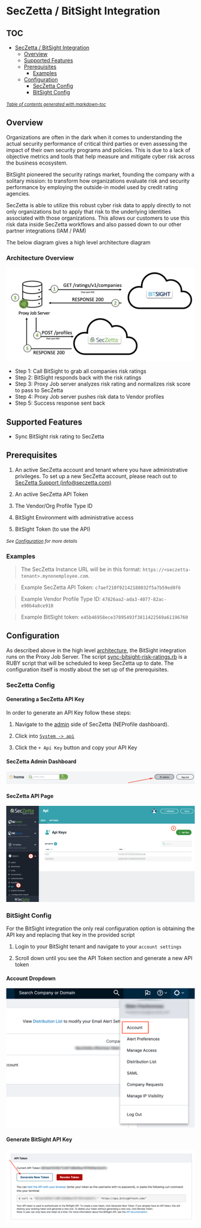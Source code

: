 # SecZetta / BitSight Integration

## TOC 

- [SecZetta / BitSight Integration](#seczetta---bitsight-integration)
  - [Overview](#overview)
  - [Supported Features](#supported-features)
  - [Prerequisites](#prerequisites)
    - [Examples](#examples)
  - [Configuration](#configuration)
    - [SecZetta Config](#seczetta-config)
    - [BitSight Config](#bitsight-config)

<small><i><a href='http://ecotrust-canada.github.io/markdown-toc/'>Table of contents generated with markdown-toc</a></i></small>

## Overview

Organizations are often in the dark when it comes to understanding the actual security performance of critical third parties or even assessing the impact of their own security programs and policies. This is due to a lack of objective metrics and tools that help measure and mitigate cyber risk across the business ecosystem.

BitSight pioneered the security ratings market, founding the company with a solitary mission: to transform how organizations evaluate risk and security performance by employing the outside-in model used by credit rating agencies.

SecZetta is able to utilize this robust cyber risk data to apply directly to not only organizations but to apply that risk to the underlying identities associated with those organizations. This allows our customers to use this risk data inside SecZetta workflows and also passed down to our other partner integrations (IAM / PAM)

The below diagram gives a high level architecture diagram

### Architecture Overview

![Image of Risk Rank](img/bitsight-integration-overview.png)

- Step 1: Call BitSight to grab all companies risk ratings
- Step 2: BitSight responds back with the risk ratings
- Step 3: Proxy Job server analyzes risk rating and normalizes risk score to pass to SecZetta
- Step 4: Proxy Job server pushes risk data to Vendor profiles
- Step 5: Success response sent back



## Supported Features

- Sync BitSight risk rating to SecZetta 

## Prerequisites

1. An active SecZetta account and tenant where you have administrative privileges. To set up a new SecZetta account, please reach out to [SecZetta Support (info@seczetta.com)](mailto:info@seczetta.com)

2. An active SecZetta API Token

3. The Vendor/Org Profile Type ID

4. BitSight Environment with administrative access

5. BitSight Token (to use the API)

<small><i>See [Configuration](#configuration) for more details</i></small>

### Examples

> The SecZetta Instance URL will be in this format: `https://<seczetta-tenant>.mynonemployee.com`.

> Example SecZetta API Token: `c7aef210f92142188032f5a7b59ed0f6`

> Example Vendor Profile Type ID: `47826aa2-ada3-4077-82ac-e90b4a8ce910`

> Example BitSight token: `e45b46958ece37895493f3811422569a61196760`

## Configuration

As described above in the high level [architecture](#architecture-overview), the BitSight integration runs on the Proxy Job Server. The script [sync-bitsight-risk-ratings.rb](sync-bitsight-risk-ratings.rb) is a RUBY script that will be scheduled to keep SecZetta up to date. The configuration itself is mostly about the set up of the prerequisites.

### SecZetta Config

#### Generating a SecZetta API Key

In order to generate an API Key follow these steps: 

1. Navigate to the [admin](#seczetta-admin-dashboard) side of SecZetta (NEProfile dashboard). 

2. Click into [`System -> api`](#seczetta-api-page)

3. Click the `+ Api Key` button and copy your API Key

#### SecZetta Admin Dashboard

![Image of Admin Dashboard](img/seczetta-dashboard-admin-button.png)

#### SecZetta API Page

![Image of API Key Page](img/seczetta-api-keys.png)

### BitSight Config

For the BitSight integration the only real configuration option is obtaining the API key and replacing that key in the provided script

1. Login to your BitSight tenant and navigate to your `account settings`

2. Scroll down until you see the API Token section and generate a new API token

#### Account Dropdown

![Image of BitSight Account Dropdown](img/bitsight-navigate-to-account.png)

#### Generate BitSight API Key

![Image of BitSight API Key](img/bitsight-api-token.png)